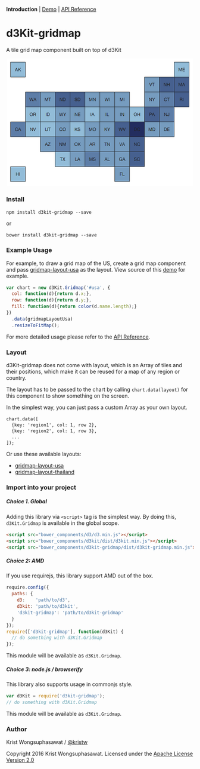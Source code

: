 **Introduction** |
[Demo](https://kristw.github.io/d3kit-gridmap/) |
[API Reference](https://github.com/kristw/d3kit-gridmap/blob/master/docs/api.md)

# d3Kit-gridmap

A tile grid map component built on top of d3Kit

<p align="center">
  <a href="http://kristw.github.io/d3kit-gridmap/" style="width:100%;">
    <img src="examples/thumbnail.png">
  </a>
</p>

### Install

```
npm install d3kit-gridmap --save
```

or

```
bower install d3kit-gridmap --save
```

### Example Usage

For example, to draw a grid map of the US, create a grid map component and pass [gridmap-layout-usa](https://github.com/kristw/gridmap-layout-usa) as the layout. View source of this [demo](https://kristw.github.io/d3kit-gridmap/) for example.

```javascript
var chart = new d3Kit.Gridmap('#usa', {
  col: function(d){return d.x;},
  row: function(d){return d.y;},
  fill: function(d){return color(d.name.length);}
})
  .data(gridmapLayoutUsa)
  .resizeToFitMap();
```

For more detailed usage please refer to the [API Reference](https://github.com/kristw/d3kit-gridmap/blob/master/docs/api.md).

### Layout

d3Kit-gridmap does not come with layout, which is an Array of tiles and their positions, which make it can be reused for a map of any region or country.

The layout has to be passed to the chart by calling `chart.data(layout)` for this component to show something on the screen.

In the simplest way, you can just pass a custom Array as your own layout.

```
chart.data([
  {key: 'region1', col: 1, row 2},
  {key: 'region2', col: 1, row 3},
  ...
]);
```

Or use these available layouts:

- [gridmap-layout-usa](https://github.com/kristw/gridmap-layout-usa)
- [gridmap-layout-thailand](https://github.com/kristw/gridmap-layout-thailand)

### Import into your project

##### Choice 1. Global

Adding this library via ```<script>``` tag is the simplest way. By doing this, ```d3Kit.Gridmap``` is available in the global scope.

```html
<script src="bower_components/d3/d3.min.js"></script>
<script src="bower_components/d3kit/dist/d3kit.min.js"></script>
<script src="bower_components/d3kit-gridmap/dist/d3kit-gridmap.min.js"></script>
```

##### Choice 2: AMD

If you use requirejs, this library support AMD out of the box.

```javascript
require.config({
  paths: {
    d3:    'path/to/d3',
    d3kit: 'path/to/d3kit',
    'd3kit-gridmap': 'path/to/d3kit-gridmap'
  }
});
require(['d3kit-gridmap'], function(d3Kit) {
  // do something with d3Kit.Gridmap
});
```

This module will be available as ```d3Kit.Gridmap```.

##### Choice 3: node.js / browserify

This library also supports usage in commonjs style.

```javascript
var d3Kit = require('d3kit-gridmap');
// do something with d3Kit.Gridmap
```

This module will be available as ```d3Kit.Gridmap```.

### Author

Krist Wongsuphasawat / [@kristw](https://twitter.com/kristw)

Copyright 2016 Krist Wongsuphasawat.
Licensed under the [Apache License Version 2.0](http://www.apache.org/licenses/LICENSE-2.0)